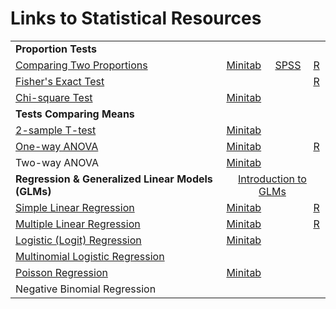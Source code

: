 # Links to Statistical Resources

<table>
    <tbody>
        <tr>
            <td><b>Proportion Tests</b></td>
            <td colspan=3></td>
        </tr>
        <tr>
            <td><a href="https://online.stat.psu.edu/stat415/lesson/9/9.4">Comparing Two Proportions</a></td>
            <td><center><a href="https://support.minitab.com/en-us/minitab/20/help-and-how-to/statistics/basic-statistics/how-to/2-proportions/before-you-start/example/">Minitab</a></center></td>
            <td><center><a href="https://tylerbg.github.io/DLC_stat_resources/docs/SPSS/two-proportions">SPSS</a></center></td>
            <td><center><a href="https://tylerbg.github.io/DLC_stat_resources/docs/R/two-proportions">R</a></center></td>
        </tr>
        <tr>
            <td><a href="https://online.stat.psu.edu/stat504/lesson/3/3.3">Fisher's Exact Test</a></td>
            <td><center></center></td>
            <td><center></center></td>
            <td><center><a href="https://tylerbg.github.io/DLC_stat_resources/docs/R/fisher-exact-test">R</a></center></td>
        </tr>
        <tr>
            <td><a href="https://online.stat.psu.edu/stat500/lesson/8">Chi-square Test</a></td>
            <td><center><a href="https://support.minitab.com/en-us/minitab/19/help-and-how-to/statistics/tables/how-to/chi-square-test-for-association/before-you-start/example/ ">Minitab</a></center></td>
            <td><center></center></td>
            <td><center></center></td>
        </tr>
        <tr>
            <td><b>Tests Comparing Means</b></td>
            <td colspan=3></td>
        </tr>
        <tr>
            <td><a href="https://online.stat.psu.edu/stat555/node/36/ ">2-sample T-test</a></td>
            <td><center><a href="https://support.minitab.com/en-us/minitab-express/1/help-and-how-to/basic-statistics/inference/how-to/two-samples/2-sample-t/before-you-start/example/ ">Minitab</a></center></td>
            <td><center></center></td>
            <td><center></center></td>
        </tr>
        <tr>
            <td><a href="https://online.stat.psu.edu/stat500/lesson/10/10.1">One-way ANOVA</a></td>
            <td><center><a href="https://support.minitab.com/en-us/minitab/18/help-and-how-to/modeling-statistics/anova/how-to/one-way-anova/before-you-start/example/">Minitab</a></center></td>
            <td><center></center></td>
            <td><center><a href="https://tylerbg.github.io/DLC_stat_resources/docs/R/one-way-ANOVA">R</a></center></td>
        </tr>
        <tr>
            <td>Two-way ANOVA</td>
            <td><center><a href="https://support.minitab.com/en-us/minitab-express/1/help-and-how-to/modeling-statistics/anova/how-to/two-way-anova/before-you-start/example/ ">Minitab</a></center></td>
            <td><center></center></td>
            <td><center></center></td>
        </tr>
        <tr>
            <td><b>Regression & Generalized Linear Models (GLMs)</b></td>
            <td colspan=3><center><a href="https://online.stat.psu.edu/stat504/lesson/6/6.1">Introduction to GLMs</a></center></td>
        </tr>
        <tr>
            <td><a href="https://online.stat.psu.edu/stat501/lesson/1">Simple Linear Regression</a></td>
            <td><center><a href="https://support.minitab.com/en-us/minitab-express/1/help-and-how-to/modeling-statistics/regression/how-to/simple-regression/before-you-start/example/">Minitab</a></center></td>
            <td><center></center></td>
            <td><center><a href="https://tylerbg.github.io/DLC_stat_resources/docs/R/simple-linear-regression">R</a></center></td>
        </tr>
        <tr>
            <td><a href="https://online.stat.psu.edu/stat501/lesson/5">Multiple Linear Regression</a></td>
            <td><center><a href="https://support.minitab.com/en-us/minitab-express/1/help-and-how-to/modeling-statistics/regression/how-to/multiple-regression/before-you-start/example/ ">Minitab</a></center></td>
            <td><center></center></td>
            <td><center><a href="https://tylerbg.github.io/DLC_stat_resources/docs/R/multiple-linear-regression">R</a></center></td>
        </tr>
        <tr>
            <td><a href="https://online.stat.psu.edu/stat501/lesson/15/15.1">Logistic (Logit) Regression</a></td>
            <td><center><a href="https://support.minitab.com/en-us/minitab-express/1/help-and-how-to/modeling-statistics/regression/how-to/binary-logistic-regression/before-you-start/example/">Minitab</a></center></td>
            <td><center></center></td>
            <td><center></center></td>
        </tr>
        <tr>
            <td><a href="https://online.stat.psu.edu/stat501/lesson/15/15.2">Multinomial Logistic Regression</a></td>
            <td><center></center></td>
            <td><center></center></td>
            <td><center></center></td>
        </tr>
        <tr>
            <td><a href="https://online.stat.psu.edu/stat501/lesson/15/15.4">Poisson Regression</a></td>
            <td><center><a href="https://support.minitab.com/en-us/minitab/18/help-and-how-to/modeling-statistics/regression/how-to/fit-poisson-model/before-you-start/example/">Minitab</a></center></td>
            <td><center></center></td>
            <td><center></center></td>
        </tr>
        <tr>
            <td>Negative Binomial Regression</td>
            <td><center></center></td>
            <td><center></center></td>
            <td><center></center></td>
        </tr>
    </tbody>
</table>
